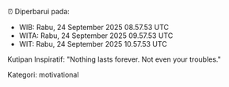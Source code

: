⏰ Diperbarui pada:
- WIB: Rabu, 24 September 2025 08.57.53 UTC
- WITA: Rabu, 24 September 2025 09.57.53 UTC
- WIT: Rabu, 24 September 2025 10.57.53 UTC

Kutipan Inspiratif:
"Nothing lasts forever. Not even your troubles."


Kategori: motivational

